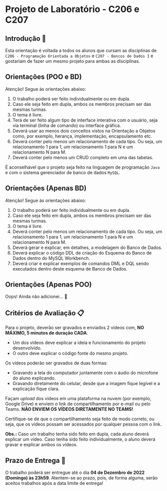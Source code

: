 # Projeto de Laboratório - C206 e C207

## Introdução 🚀

Esta orientação é voltada a todos os alunos que cursam as disciplinas de `C206 - Programação Orientada a Objetos` e `C207 - Bancos de Dados I` e gostariam de fazer um mesmo projeto para ambas as disciplinas.

## Orientações (POO e BD)

Atenção! Segue às orientações abaixo:

1. O trabalho poderá ser feito individualmente ou em dupla.
2. Caso ele seja feito em dupla, ambos os membros precisam ser das mesmas turmas.
3. O tema é livre.
4. Terá de ser feito algum tipo de interface interativa com o usuário, seja via terminal (linha de comando) ou interface gráfica.
5. Deverá usar ao menos dois conceitos vistos na Orientação a Objetos como, por exemplo, herança, implementação, encapsulamento etc.
6. Deverá conter pelo menos um relacionamento de cada tipo. Ou seja, um relacionamento 1 para 1, um relacionamento 1 para N e um relacionamento N para M.
7. Deverá conter pelo menos um CRUD completo em uma das tabelas.

É aconselhável que o projeto seja feito na linguagem de programação `Java` e com o sistema gerenciador de banco de dados `MySQL`.

## Orientações (Apenas BD)

Atenção! Segue às orientações abaixo:

1. O trabalho poderá ser feito individualmente ou em dupla.
2. Caso ele seja feito em dupla, ambos os membros precisam ser das mesmas turmas.
3. O tema é livre.
4. Deverá conter pelo menos um relacionamento de cada tipo. Ou seja, um relacionamento 1 para 1, um relacionamento 1 para N e um relacionamento N para M.
5. Deverá gerar e explicar, em detalhes, a modelagem do Banco de Dados.
6. Deverá explicar o código DDL de criação do Esquema do Banco de Dados dentro do MySQL Workbench.
7. Deverá criar e explicar exemplos de comandos DML e DQL sendo executados dentro deste esquema de Banco de Dados.

## Orientações (Apenas POO)

Oops! Ainda não adicionei... 🙈

## Critérios de Avaliação 📋

Para o projeto, deverão ser gravados e enviados 2 vídeos com, **NO MÁXIMO, 5 minutos de duração CADA**.

- Um dos vídeos deve explicar a ideia e funcionamento do projeto desenvolvido.
- O outro deve explicar o código fonte do mesmo projeto.

Os vídeos poderão ser gravados de duas formas:

- Gravando a tela do computador juntamente com o áudio do microfone do aluno explicando.
- Gravando diretamente do celular, desde que a imagem fique legível e a explicação fique clara.

Façam _upload_ dos vídeos em uma plataforma na nuvem (por exemplo, Google Drive) e enviem o link de compartilhamento por e-mail ou pelo Teams. **NÃO ENVIEM OS VÍDEOS DIRETAMENTE NO TEAMS!**

Certifique-se de que o compartilhamento seja feito de modo correto, ou seja, que os vídeos possam ser acessados por qualquer pessoa com o link.

**Obs.:** Caso um trabalho tenha sido feito em dupla, cada aluno deverá explicar um vídeo. Caso tenha sido feito individualmente, o aluno deverá gravar e explicar
ambos os vídeos.

## Prazo de Entrega 🏁

O trabalho poderá ser entregue até o dia **04 de Dezembro de 2022 (Domingo) às 23h59**. Atentem-se ao prazo, pois, de forma alguma, serão aceitos trabalhos após a data limite de entrega!
